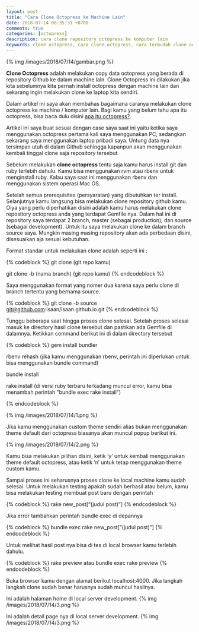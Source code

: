 ```yaml
---
layout: post
title: "Cara Clone Octopress ke Machine Lain"
date: 2018-07-14 08:35:31 +0700
comments: true
categories: [octopress]
description: cara clone repository octopress ke komputer lain
keywords: clone octopress, cara clone octopress, cara termudah clone octopress
---
```


{% img /images/2018/07/14/gambar.png %}

**Clone Octopress** adalah melakukan copy data octopress yang berada di repository Github ke dalam machine lain. Clone Octopress ini dilakukan jika kita sebelumnya kita pernah install octopress dengan machine lain dan sekarang ingin melakukan clone ke laptop kita sendiri. <!-- more -->

Dalam artikel ini saya akan membahas bagaimana caranya melakukan clone octopress ke machine / komputer lain. Bagi kamu yang belum tahu apa itu octopress, bisa baca dulu disini [apa itu octopress?](http://octopress.org). 

Artikel ini saya buat sesuai dengan case saya saat ini yaitu ketika saya menggunakan octopress pertama kali saya menggunakan PC, sedangkan sekarang saya menggunakan laptop pribadi saya. Untung data nya tersimpan utuh di dalam Github sehingga kapanpun akan menggunakan kembali tinggal clone saja repository tersebut.

Sebelum melakukan **clone octopress** tentu saja kamu harus install git dan ruby terlebih dahulu. Kamu bisa menggunakan rvm atau rbenv untuk menginstall ruby. Kalau saya saat ini menggunakan rbenv dan menggunakan sistem operasi Mac OS.

Setelah semua prerequisites (persyaratan) yang dibutuhkan ter install. Selanjutnya kamu langsung bisa melakukan clone repository github kamu. Oiya  yang perlu diperhatikan disini adalah kamu harus melakukan clone repository octopress anda yang terdapat Gemfile nya. Dalam hal ini di repository saya terdapat 2 branch, master (sebagai production), dan source (sebagai development). Untuk itu saya melakukan clone ke dalam branch source saya. Mungkin masing masing repository akan ada perbedaan disini, disesuaikan aja sesuai kebutuhan. 

Format standar untuk melakukan clone adalah seperti ini :

{% codeblock %}
git clone (git repo kamu)

git clone -b (nama branch) (git repo kamu)
{% endcodeblock %}

Saya menggunakan format yang nomer dua karena saya perlu clone di branch tertentu yang bernama source.

{% codeblock %}
git clone -b source git@github.com:isaan/isaan.github.io.git
{% endcodeblock %}

Tunggu beberapa saat hingga proses clone selesai. Setelah proses selesai masuk ke directory hasil clone tersebut dan pastikan ada Gemfile di dalamnya. Ketikkan command berikut ini di dalam directory tersebut

{% codeblock %}
gem install bundler

rbenv rehash (jika kamu menggunakan rbenv, perintah ini diperlukan untuk bisa menggunakan bundle command)

bundle install 

rake install (di versi ruby terbaru terkadang muncul error, kamu bisa menambah perintah "bundle exec rake install")

{% endcodeblock %}

{% img /images/2018/07/14/1.png %}

Jika kamu menggunakan custom theme sendiri alias bukan menggunakan theme default dari octopress biasanya akan muncul popup berikut ini.

{% img /images/2018/07/14/2.png %}

Kamu bisa melakukan pilihan disini, ketik ‘y’ untuk kembali menggunakan theme default octopress, atau ketik ’n’ untuk tetap menggunakan theme custom kamu.

Sampai proses ini seharusnya proses clone ke local machine kamu sudah selesai. Untuk melakukan testing apakah sudah berhasil atau belum, kamu bisa melakukan testing membuat post baru dengan perintah

{% codeblock %}
rake new_post[“(judul post)”]
{% endcodeblock %}

Jika error tambahkan perintah bundle exec di depannya

{% codeblock %}
bundle exec rake new_post[“(judul post)”]
{% endcodeblock %}

Untuk melihat hasil post nya bisa di tes di local browser kamu terlebih dahulu.

{% codeblock %}
rake preview atau bundle exec rake preview
{% endcodeblock %}

Buka browser kamu dengan alamat berikut localhost:4000. Jika langkah langkah clone sudah benar harusnya sudah muncul hasilnya.

Ini adalah halaman home di local server development.
{% img /images/2018/07/14/3.png %}

Ini adalah detail page nya di local server development.
{% img /images/2018/07/14/3.png %}